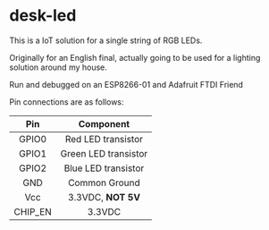 # desk-led
This is a IoT solution for a single string of RGB LEDs.

Originally for an English final, actually going to be used for a lighting solution around my house.

Run and debugged on an ESP8266-01 and Adafruit FTDI Friend

Pin connections are as follows:

  | Pin     | Component           |
  |:-------:|:-------------------:|
  | GPIO0   | Red LED transistor  |
  | GPIO1   | Green LED transistor|
  | GPIO2   | Blue LED transistor |
  | GND     | Common Ground       | 
  | Vcc     | 3.3VDC, **NOT 5V**  |
  | CHIP_EN | 3.3VDC              |
